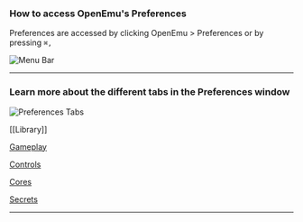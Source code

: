 ### How to access OpenEmu's Preferences

Preferences are accessed by clicking OpenEmu > Preferences or by pressing <code>⌘,</code>

![Menu Bar](http://i.imgur.com/F8yHwjh.png)

-----
### Learn more about the different tabs in the Preferences window

![Preferences Tabs](http://i.imgur.com/jOwhkR3.png)

[[Library]]

[Gameplay](https://github.com/OpenEmu/OpenEmu/wiki/User-guide:-Preferences:-Gameplay)

[Controls](https://github.com/OpenEmu/OpenEmu/wiki/User-guide:-Mapping-Controls)

[Cores](https://github.com/OpenEmu/OpenEmu/wiki/User-Guide:-Preferences---Cores)

[Secrets](https://github.com/OpenEmu/OpenEmu/wiki/User-guide:-Preferences---Secrets)

-----